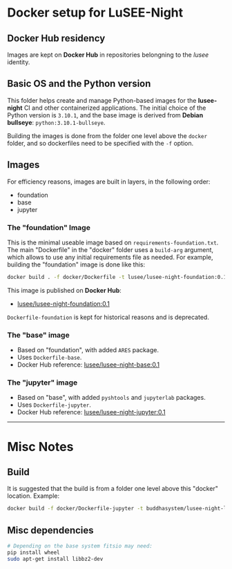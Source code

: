 # Docker setup for LuSEE-Night

## Docker Hub residency

Images are kept on __Docker Hub__ in repositories belongning to the _lusee_ identity.

## Basic OS and the Python version

This folder helps create and manage Python-based images for the **lusee-night**
CI and other containerized applications. The initial choice of the Python version
is ```3.10.1```, and the base image is derived from __Debian bullseye__:
```python:3.10.1-bullseye```.

Building the images is done from the folder one level above the ```docker``` folder,
and so dockerfiles need to be specified with the ```-f``` option.


## Images

For efficiency reasons, images are built in layers, in the following order:

* foundation
* base
* jupyter

### The "foundation" Image

This is the minimal useable image based on ```requirements-foundation.txt```.
The main "Dockerfile" in the "docker" folder uses a ```build-arg``` argument,
which allows to use any initial requirements file as needed. For example, building the "foundation"
image is done like this:

```bash
docker build . -f docker/Dockerfile -t lusee/lusee-night-foundation:0.1 --build-arg reqs=requirements-foundation.txt
```
This image is published on __Docker Hub__:
* [lusee/lusee-night-foundation:0.1](https://hub.docker.com/repository/docker/lusee/lusee-night-foundation)

```Dockerfile-foundation``` is kept for historical reasons and is deprecated.

### The "base" image

* Based on "foundation", with added ```ARES``` package.
* Uses ```Dockerfile-base```.
* Docker Hub reference: [lusee/lusee-night-base:0.1](https://hub.docker.com/repository/docker/lusee/lusee-night-base)


### The "jupyter" image

* Based on "base", with added ```pyshtools``` and ```jupyterlab``` packages.
*  Uses ```Dockerfile-jupyter```.
* Docker Hub reference: [lusee/lusee-night-jupyter:0.1](https://hub.docker.com/repository/docker/lusee/lusee-night-jupyter)

---

# Misc Notes

## Build

It is suggested that the build is from a folder one level above
this "docker" location. Example:

```bash
docker build -f docker/Dockerfile-jupyter -t buddhasystem/lusee-night-luseepy-jupyter:0.1 .
```

## Misc dependencies

```bash
# Depending on the base system fitsio may need:
pip install wheel
sudo apt-get install libbz2-dev
```


